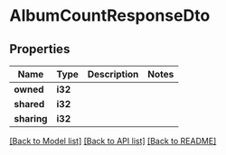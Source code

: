 # AlbumCountResponseDto

## Properties

Name | Type | Description | Notes
------------ | ------------- | ------------- | -------------
**owned** | **i32** |  | 
**shared** | **i32** |  | 
**sharing** | **i32** |  | 

[[Back to Model list]](../README.md#documentation-for-models) [[Back to API list]](../README.md#documentation-for-api-endpoints) [[Back to README]](../README.md)


